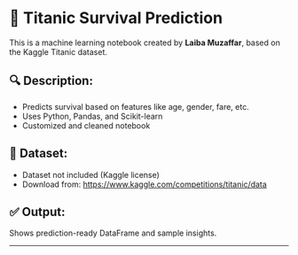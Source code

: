 # 🚢 Titanic Survival Prediction

This is a machine learning notebook created by **Laiba Muzaffar**, based on the Kaggle Titanic dataset.

## 🔍 Description:
- Predicts survival based on features like age, gender, fare, etc.
- Uses Python, Pandas, and Scikit-learn
- Customized and cleaned notebook

## 📂 Dataset:
- Dataset not included (Kaggle license)
- Download from: https://www.kaggle.com/competitions/titanic/data

## ✅ Output:
Shows prediction-ready DataFrame and sample insights.

---
